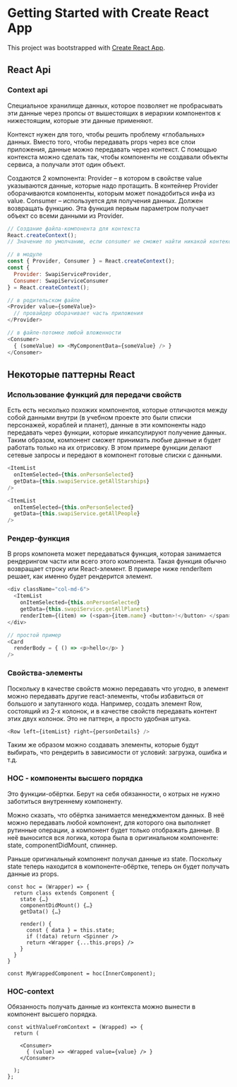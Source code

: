 # Getting Started with Create React App

This project was bootstrapped with [Create React App](https://github.com/facebook/create-react-app).


## React Api
### Context api
Специальное хранилище данных, которое позволяет не пробрасывать эти данные через пропсы от вышестоящих в иерархии компонентов к нижестоящим, которые эти данные применяют.

Контекст нужен для того, чтобы решить проблему «глобальных» данных.
Вместо того, чтобы передавать props через все слои приложения, данные можно передавать через контекст.
С помощью контекста можно сделать так, чтобы компоненты не создавали объекты сервиса, а получали этот один объект.

Создаются 2 компонента:
Provider – в котором в свойстве value указываются данные, которые надо протащить. В контейнер Provider оборачиваются компоненты, которым может понадобиться инфа из value. 
Consumer – используется для получения данных. Должен возвращать функцию. Эта функция первым параметром получает объект со всеми данными из Provider.

```js
// Создание файла-компонента для контекста
React.createContext();
// Значение по умолчанию, если consumer не сможет найти никакой контекст.

// в модуле
const { Provider, Consumer } = React.createContext();
const {
  Provider: SwapiServiceProvider, 
  Consumer: SwapiServiceConsumer 
} = React.createContext();

// в родительском файле
<Provider value={someValue}>
  // провайдер оборачивает часть приложения
</Provider>

// в файле-потомке любой вложенности
<Consumer>
  { (someValue) => <MyComponentData={someValue} /> }
</Consomer>

```


## Некоторые паттерны React

### Использование функций для передачи свойств
Есть есть несколько похожих компонентов, которые отличаются между собой данными внутри (в учебном проекте это были списки персонажей, кораблей и планет), данные в эти компоненты надо передавать через функции, которые инкапсулируют получение данных.
Таким образом, компонент сможет принимать любые данные и будет работать только на их отрисовку.
В этом примере функции делают сетевые запросы и передают в компонент готовые списки с данными.

```js
<ItemList 
  onItemSelected={this.onPersonSelected} 
  getData={this.swapiService.getAllStarships}
/>

<ItemList 
  onItemSelected={this.onPersonSelected} 
  getData={this.swapiService.getAllPeople}
/>
```

### Рендер-функция
В props компонета может передаваться функция, которая занимается рендерингом части или всего этого компонента. Такая функция обычно возвращает строку или React-элемент.
В примере ниже renderItem решает, как именно будет рендерится элемент.

```js
<div className="col-md-6">
  <ItemList 
    onItemSelected={this.onPersonSelected} 
    getData={this.swapiService.getAllPlanets}
    renderItem={(item) => (<span>{item.name} <button>!</button> </span>)} />
</div>

// простой пример
<Card
  renderBody = { () => <p>hello</p> }
/>
```


### Свойства-элементы
Поскольку в качестве свойств можно передавать что угодно, в элемент можно передавать другие react-элементы, чтобы избавиться от большого и запутанного кода. 
Например, создать элемент Row, состоящий из 2-х колонок, и в качестве свойств передавать контент этих двух колонок. 
Это не паттерн, а просто удобная штука. 

```js
<Row left={itemList} right={personDetails} />
```

Таким же образом можно создавать элементы, которые будут выбирать, что рендерить в зависимости от условий: загрузка, ошибка и т.д.



### HOC - компоненты высшего порядка
Это функции-обёртки. Берут на себя обязанности, о котрых не нужно заботиться внутреннему компоненту. 

Можно сказать, что обёртка занимается менеджментом данных. В неё можно передавать любой компонент, для которого она выполняет рутинные операции, а компонент будет только отображать данные. В неё выносится вся логика, котора была в оригинальном компоненте: state, componentDidMount, спиннер.

Раньше оригинальный компонент получал данные из state. Поскольку state теперь находится в компоненте-обёртке, теперь он будет получать данные из props.

```JS 
const hoc = (Wrapper) => {
  return class extends Component {
    state {…}
    componentDidMount() {…}
    getData() {…}

    render() {
      const { data } = this.state;
      if (!data) return <Spinner />
      return <Wrapper {...this.props} />
    }
  }
}

const MyWrappedComponent = hoc(InnerComponent);
```

### HOC-context
Обязанность получать данные из контекста можно вынести в компонент высшего порядка.
```JS
const withValueFromContext = (Wrapped) => {
  return (

    <Consumer>
      { (value) => <Wrapped value={value} /> }
    </Consumer>

  );
};
```
